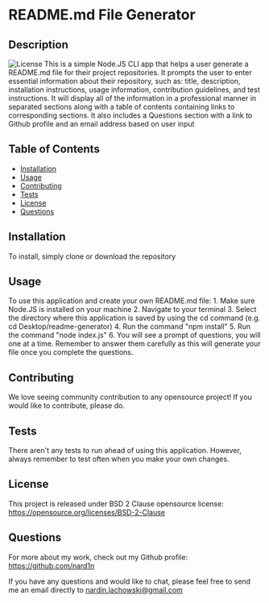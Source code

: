 # README.md File Generator

## Description
![License](https://img.shields.io/badge/License-BSD%202--Clause-blue.svg)
This is a simple Node.JS CLI app that helps a user generate a README.md file for their project repositories. It prompts the user to enter essential information about their repository, such as: title, description, installation instructions, usage information, contribution guidelines, and test instructions. It will display all of the information in a professional manner in separated sections along with a table of contents containing links to corresponding sections. It also includes a Questions section with a link to Github profile and an email address based on user input

## Table of Contents

* [Installation](#Installation)
* [Usage](#Usage)
* [Contributing](#Contributing)
* [Tests](#Tests)
* [License](#License)
* [Questions](#Questions)

## Installation
To install, simply clone or download the repository

## Usage
To use this application and create your own README.md file: 1. Make sure Node.JS is installed on your machine 2. Navigate to your terminal 3. Select the directory where this application is saved by using the cd command (e.g. cd Desktop/readme-generator) 4. Run the command "npm install" 5. Run the command "node index.js" 6. You will see a prompt of questions, you will one at a time. Remember to answer them carefully as this will generate your file once you complete the questions.

## Contributing
We love seeing community contribution to any opensource project! If you would like to contribute, please do.

## Tests
There aren't any tests to run ahead of using this application. However, always remember to test often when you make your own changes.

## License
This project is released under BSD 2 Clause opensource license:
https://opensource.org/licenses/BSD-2-Clause

## Questions
For more about my work, check out my Github profile: https://github.com/nard1n

If you have any questions and would like to chat, please feel free to send me an email directly to nardin.lachowski@gmail.com
